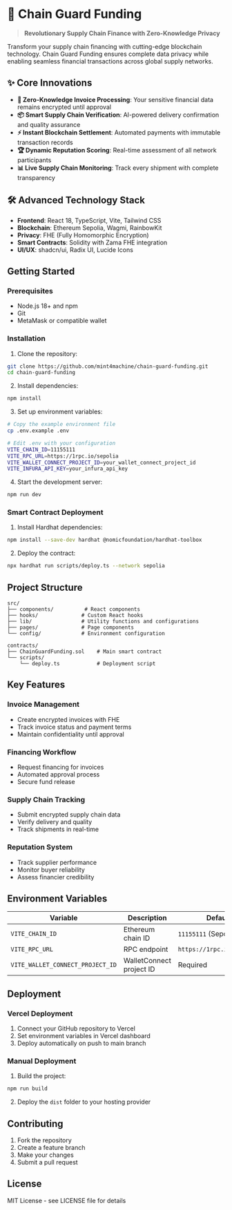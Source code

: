 # 🔗 Chain Guard Funding

> **Revolutionary Supply Chain Finance with Zero-Knowledge Privacy**

Transform your supply chain financing with cutting-edge blockchain technology. Chain Guard Funding ensures complete data privacy while enabling seamless financial transactions across global supply networks.

## ✨ Core Innovations

- **🔐 Zero-Knowledge Invoice Processing**: Your sensitive financial data remains encrypted until approval
- **📦 Smart Supply Chain Verification**: AI-powered delivery confirmation and quality assurance
- **⚡ Instant Blockchain Settlement**: Automated payments with immutable transaction records
- **🏆 Dynamic Reputation Scoring**: Real-time assessment of all network participants
- **📊 Live Supply Chain Monitoring**: Track every shipment with complete transparency

## 🛠️ Advanced Technology Stack

- **Frontend**: React 18, TypeScript, Vite, Tailwind CSS
- **Blockchain**: Ethereum Sepolia, Wagmi, RainbowKit
- **Privacy**: FHE (Fully Homomorphic Encryption)
- **Smart Contracts**: Solidity with Zama FHE integration
- **UI/UX**: shadcn/ui, Radix UI, Lucide Icons

## Getting Started

### Prerequisites

- Node.js 18+ and npm
- Git
- MetaMask or compatible wallet

### Installation

1. Clone the repository:
```bash
git clone https://github.com/mint4machine/chain-guard-funding.git
cd chain-guard-funding
```

2. Install dependencies:
```bash
npm install
```

3. Set up environment variables:
```bash
# Copy the example environment file
cp .env.example .env

# Edit .env with your configuration
VITE_CHAIN_ID=11155111
VITE_RPC_URL=https://1rpc.io/sepolia
VITE_WALLET_CONNECT_PROJECT_ID=your_wallet_connect_project_id
VITE_INFURA_API_KEY=your_infura_api_key
```

4. Start the development server:
```bash
npm run dev
```

### Smart Contract Deployment

1. Install Hardhat dependencies:
```bash
npm install --save-dev hardhat @nomicfoundation/hardhat-toolbox
```

2. Deploy the contract:
```bash
npx hardhat run scripts/deploy.ts --network sepolia
```

## Project Structure

```
src/
├── components/          # React components
├── hooks/              # Custom React hooks
├── lib/                # Utility functions and configurations
├── pages/              # Page components
└── config/             # Environment configuration

contracts/
├── ChainGuardFunding.sol    # Main smart contract
└── scripts/
    └── deploy.ts            # Deployment script
```

## Key Features

### Invoice Management
- Create encrypted invoices with FHE
- Track invoice status and payment terms
- Maintain confidentiality until approval

### Financing Workflow
- Request financing for invoices
- Automated approval process
- Secure fund release

### Supply Chain Tracking
- Submit encrypted supply chain data
- Verify delivery and quality
- Track shipments in real-time

### Reputation System
- Track supplier performance
- Monitor buyer reliability
- Assess financier credibility

## Environment Variables

| Variable | Description | Default |
|----------|-------------|---------|
| `VITE_CHAIN_ID` | Ethereum chain ID | `11155111` (Sepolia) |
| `VITE_RPC_URL` | RPC endpoint | `https://1rpc.io/sepolia` |
| `VITE_WALLET_CONNECT_PROJECT_ID` | WalletConnect project ID | Required |

## Deployment

### Vercel Deployment

1. Connect your GitHub repository to Vercel
2. Set environment variables in Vercel dashboard
3. Deploy automatically on push to main branch

### Manual Deployment

1. Build the project:
```bash
npm run build
```

2. Deploy the `dist` folder to your hosting provider

## Contributing

1. Fork the repository
2. Create a feature branch
3. Make your changes
4. Submit a pull request

## License

MIT License - see LICENSE file for details
